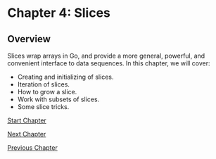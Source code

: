 # Chapter 4: Slices

## Overview

Slices wrap arrays in Go, and provide a more general, powerful, and convenient interface to data sequences. 
In this chapter, we will cover: 
- Creating and initializing of slices.
- Iteration of slices.
- How to grow a slice.
- Work with subsets of slices.
- Some slice tricks.

[Start Chapter](01-basics.md)

[Next Chapter]()

[Previous Chapter](../03-arrays-and-iteration/README.md)